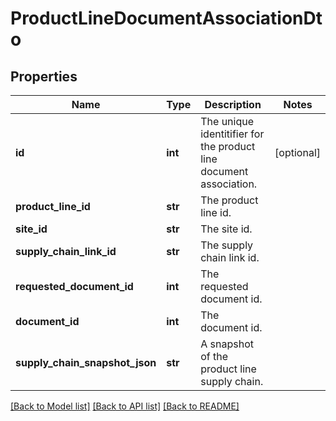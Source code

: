# ProductLineDocumentAssociationDto

## Properties
Name | Type | Description | Notes
------------ | ------------- | ------------- | -------------
**id** | **int** | The unique identitifier for the product line document association. | [optional] 
**product_line_id** | **str** | The product line id. | 
**site_id** | **str** | The site id. | 
**supply_chain_link_id** | **str** | The supply chain link id. | 
**requested_document_id** | **int** | The requested document id. | 
**document_id** | **int** | The document id. | 
**supply_chain_snapshot_json** | **str** | A snapshot of the product line supply chain. | 

[[Back to Model list]](../README.md#documentation-for-models) [[Back to API list]](../README.md#documentation-for-api-endpoints) [[Back to README]](../README.md)

